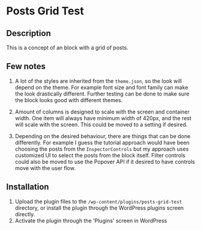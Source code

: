 # Posts Grid Test

## Description

This is a concept of an block with a grid of posts. 

## Few notes

1. A lot of the styles are inherited from the `theme.json`, so the look will depend on the theme. For example font size and font family can make the look drastically different. Further testing can be done to make sure the block looks good with different themes.

2. Amount of columns is designed to scale with the screen and container width. One item will always have minimum width of 420px, and the rest will scale with the screen. This could be moved to a setting if desired.

3. Depending on the desired behaviour, there are things that can be done differently. For example I guess the tutorial approach would have been choosing the posts from the `InspectorControls` but my approach uses customized UI to select the posts from the block itself. Filter controls could also be moved to use the Popover API if it desired to have controls move with the user flow.

## Installation

1. Upload the plugin files to the `/wp-content/plugins/posts-grid-test` directory, or install the plugin through the WordPress plugins screen directly.
1. Activate the plugin through the 'Plugins' screen in WordPress
